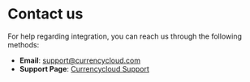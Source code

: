 # Contact us

For help regarding integration, you can reach us through the following methods:

- **Email**: [support@currencycloud.com](mailto:support@currencycloud.com)
- **Support Page**: [Currencycloud Support](https://www.currencycloud.com/support)